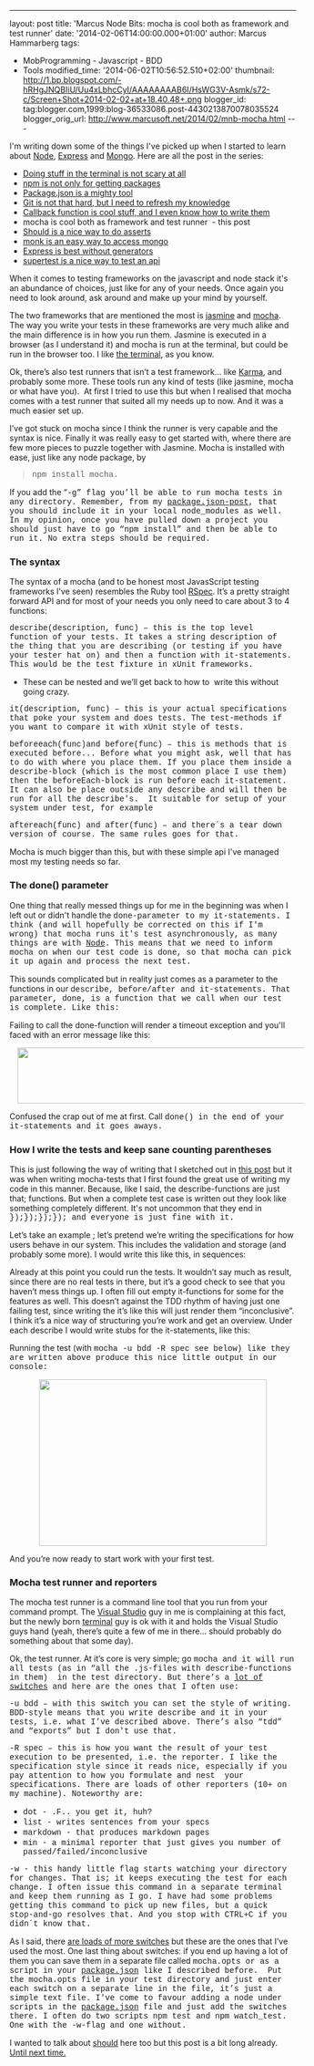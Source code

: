 ---
layout: post
title: 'Marcus Node Bits: mocha is cool both as
framework and test runner'
date: '2014-02-06T14:00:00.000+01:00'
author: Marcus Hammarberg
tags:
  - MobProgramming - Javascript - BDD
  - Tools
modified_time: '2014-06-02T10:56:52.510+02:00'
thumbnail: http://1.bp.blogspot.com/-hRHgJNQBIiU/Uu4xLbhcCyI/AAAAAAAAB6I/HsWG3V-Asmk/s72-c/Screen+Shot+2014-02-02+at+18.40.48+.png
blogger_id: tag:blogger.com,1999:blog-36533086.post-4430213870078035524
blogger_orig_url: http://www.marcusoft.net/2014/02/mnb-mocha.html ---

<div dir="ltr" style="text-align: left;" trbidi="on">

I'm writing down some of the things I've picked up when I started to
learn
about <a href="http://nodejs.org/" target="_blank">Node</a>, <a href="http://expressjs.com/" target="_blank">Express</a> and <a href="http://www.mongodb.org/" target="_blank">Mongo</a>.
Here are all the post in the series:

-   <a href="http://www.marcusoft.net/2014/02/mnb-terminal.html"
    target="_blank">Doing stuff in the terminal is not scary at all</a>
-   <a href="http://www.marcusoft.net/2014/02/mnb-npm.html"
    target="_blank">npm is not only for getting packages</a>
-   <a href="http://www.marcusoft.net/2014/02/mnb-packagejson.html"
    target="_blank">Package.json is a mighty tool</a>
-   <a href="http://www.marcusoft.net/2014/02/mnb-git.html"
    target="_blank">Git is not that hard, but I need to refresh my
    knowledge</a>
-   <a href="http://www.marcusoft.net/2014/02/mnb-callbacks.html"
    target="_blank">Callback function is cool stuff, and I even know how to
    write them</a>
-   mocha is cool both as framework and test runner  - this post
-   <a href="http://www.marcusoft.net/2014/02/mnb-should.html"
    target="_blank">Should is a nice way to do asserts</a> 
-   <a href="http://www.marcusoft.net/2014/02/mnb-monk.html"
    target="_blank">monk is an easy way to access mongo</a>
-   <a href="http://www.marcusoft.net/2014/02/mnb-express.html"
    target="_blank">Express is best without generators</a>
-   <a href="http://www.marcusoft.net/2014/02/mnb-supertest.html"
    target="_blank">supertest is a nice way to test an api</a>

When it comes to testing frameworks on the javascript and node stack
it's an abundance of choices, just like for any of your needs. Once
again you need to look around, ask around and make up your mind by
yourself.

The two frameworks that are mentioned the most is
<a href="http://pivotal.github.io/jasmine/" target="_blank">jasmine</a> and
<a href="http://visionmedia.github.io/mocha/" target="_blank">mocha</a>.
The way you write your tests in these frameworks are very much alike and
the main difference is in how you run them. Jasmine is executed in a
browser (as I understand it) and mocha is run at the terminal, but could
be run in the browser too. I like [the
terminal](http://www.marcusoft.net/2014/02/mnb-terminal.html), as you
know.

Ok, there’s also test runners that isn’t a test framework… like
<a href="http://karma-runner.github.io/" target="_blank">Karma</a>, and
probably some more. These tools run any kind of tests (like jasmine,
mocha or what have you).  At first I tried to use this but when I
realised that mocha comes with a test runner that suited all my needs up
to now. And it was a much easier set up.

I’ve got stuck on mocha since I think the runner is very capable and the
syntax is nice. Finally it was really easy to get started with, where
there are few more pieces to puzzle together with Jasmine.
Mocha is installed with ease, just like any node package, by

> <span style="font-family: Courier New, Courier, monospace;">npm
> install mocha. 

If you add the “<span
style="font-family: Courier New, Courier, monospace;">-g” flag
you’ll be able to run mocha tests in any directory. Remember, from my
[package.json-post](http://www.marcusoft.net/2014/02/mnb-mocha.html),
that you should include it in your local node_modules as well. In my
opinion, once you have pulled down a project you should just have to go
“<span style="font-family: Courier New, Courier, monospace;">npm
install” and then be able to run it. No extra steps should be
required. <span class="Apple-tab-span" style="white-space: pre;">


### The syntax

The syntax of a mocha (and to be honest most JavasScript testing
frameworks I’ve seen) resembles the Ruby tool
[RSpec](http://rspec.info/). It’s a pretty straight forward API and for
most of your needs you only need to care about 3 to 4 functions:

<div style="text-align: left;">

</div>

<span
style="font-family: Courier New, Courier, monospace;">describe(description,
func) – this is the top level function of your tests. It takes a
string description of the thing that you are describing (or testing if
you have your tester hat on) and then a function with it-statements.
This would be the test fixture in xUnit frameworks. 

-   These can be nested and we’ll get back to how to  write this without
    going crazy. 

<span
style="font-family: Courier New, Courier, monospace;">it(description,
func) – this is your actual specifications that poke your system
and does tests. The test-methods if you want to compare it with xUnit
style of tests. 

<span
style="font-family: Courier New, Courier, monospace;">beforeeach(func)<span
style="font-family: inherit;">and<span
style="font-family: Courier New, Courier, monospace;">
before(func) – this is methods that is executed before... Before
what you might ask, well that has to do with where you place them. If
you place them inside a <span
style="font-family: Courier New, Courier, monospace;">describe<span
style="font-family: inherit;">-block (which is the most common place I
use them) then the <span
style="font-family: Courier New, Courier, monospace;">beforeEach<span
style="font-family: inherit;">-block is run before each
it-statement. It can also be place outside any <span
style="font-family: Courier New, Courier, monospace;">describe and
will then be run for all the <span
style="font-family: Courier New, Courier, monospace;">describe's.
 It suitable for setup of your system under test, for example

<span
style="font-family: Courier New, Courier, monospace;">aftereach(func)<span
style="font-family: inherit;"> and <span
style="font-family: Courier New, Courier, monospace;">after(func) –
and there´s a tear down version of course. The same rules goes for
that. 

Mocha is much bigger than this, but with these simple api I've managed
most my testing needs so far.

### The done() parameter

<div>

One thing that really messed things up for me in the beginning was when
I left out or didn't handle the <span
style="font-family: Courier New, Courier, monospace;">done-parameter
to my <span
style="font-family: Courier New, Courier, monospace;">it<span
style="font-family: inherit;">-statements. I think (and will hopefully
be corrected on this if I'm wrong) that mocha runs it's test
asynchronously, as many things are with [Node](http://nodejs.org/). This
means that we need to inform mocha on when our test code is <span
style="font-family: Courier New, Courier, monospace;">done<span
style="font-family: inherit;">, so that mocha can pick it up again and
process the next test.  

</div>

<div>

<span style="font-family: inherit;">


</div>

<div>

<span style="font-family: inherit;">This sounds complicated but in
reality just comes as a parameter to the functions in our <span
style="font-family: Courier New, Courier, monospace;">describe,
before/after <span style="font-family: inherit;">and<span
style="font-family: Courier New, Courier, monospace;"> it<span
style="font-family: inherit;">-statements. That parameter, <span
style="font-family: Courier New, Courier, monospace;">done<span
style="font-family: inherit;">, is a function that we call when our test
is complete. Like this:

</div>



<div>

<span style="font-family: inherit;">Failing to call the done-function
will render a timeout exception and you'll faced with an error message
like this:


<div class="separator" style="clear: both; text-align: center;">

<a
href="http://1.bp.blogspot.com/-hRHgJNQBIiU/Uu4xLbhcCyI/AAAAAAAAB6I/HsWG3V-Asmk/s1600/Screen+Shot+2014-02-02+at+18.40.48+.png"
data-imageanchor="1" style="margin-left: 1em; margin-right: 1em;"><img
src="http://1.bp.blogspot.com/-hRHgJNQBIiU/Uu4xLbhcCyI/AAAAAAAAB6I/HsWG3V-Asmk/s1600/Screen+Shot+2014-02-02+at+18.40.48+.png"
data-border="0" width="640" height="98" /></a>

</div>

<span style="font-family: inherit;">


</div>

<div style="text-align: left;">

Confused the crap out of me at first. Call <span
style="font-family: Courier New, Courier, monospace;">done() in
the end of your <span
style="font-family: Courier New, Courier, monospace;">it-statements
and it goes aways. 

</div>

### How I write the tests and keep sane counting parentheses

This is just following the way of writing that I sketched out in [this
post](http://www.marcusoft.net/2014/02/mnb-callback.html) but it was
when writing mocha-tests that I first found the great use of writing my
code in this manner. Because, like I said, the describe-functions are
just that; functions. But when a complete test case is written out they
look like something completely different. It's not uncommon that they
end in <span
style="font-family: Courier New, Courier, monospace;">});});});}); and
everyone is just fine with it.

Let’s take an example ; let’s pretend we’re writing the specifications
for how users behave in our system. This includes the validation and
storage (and probably some more). I would write this like this, in
sequences:

Already at this point you could run the tests. It wouldn’t say much as
result, since there are no real tests in there, but it’s a good check to
see that you haven’t mess things up.
I often fill out empty it-functions for some for the features as well.
This doesn’t against the TDD rhythm of having just one failing test,
since writing the it’s like this will just render them “inconclusive”. I
think it’s a nice way of structuring you’re work and get an overview.
Under each describe I would write stubs for the it-statements, like
this:

Running the test (with <span
style="font-family: Courier New, Courier, monospace;">mocha -u bdd -R
spec<span style="font-family: inherit;"> see below) like
they are written above produce this nice little output in our console:

<div class="separator" style="clear: both; text-align: center;">

<a
href="http://1.bp.blogspot.com/-0FaImdy__1c/Uu43EdhHwwI/AAAAAAAAB6g/YqLa0Y5WUIQ/s1600/Screen+Shot+2014-02-02+at+19.14.54+.png"
data-imageanchor="1" style="margin-left: 1em; margin-right: 1em;"><img
src="http://1.bp.blogspot.com/-0FaImdy__1c/Uu43EdhHwwI/AAAAAAAAB6g/YqLa0Y5WUIQ/s1600/Screen+Shot+2014-02-02+at+19.14.54+.png"
data-border="0" width="400" height="292" /></a>

</div>


And you’re now ready to start work with your first test.

### Mocha test runner and reporters

The mocha test runner is a command line tool that you run from your
command prompt. The [Visual Studio](http://www.visualstudio.com/) guy in
me is complaining at this fact, but the newly born
[terminal](http://www.marcusoft.net/2014/02/mnb-terminal.html) guy is ok
with it and holds the Visual Studio guys hand (yeah, there’s quite a few
of me in there… should probably do something about that some day).

Ok, the test runner. At it’s core is very simple; go <span
style="font-family: Courier New, Courier, monospace;">mocha and
it will run all tests (as in “all the .js-files with describe-functions
in them)  in the <span
style="font-family: Courier New, Courier, monospace;">test
directory. But there’s a [lot of
switches](http://visionmedia.github.io/mocha/#usage) and here are the
ones that I often use:

<span style="font-family: Courier New, Courier, monospace;">-u
bdd – with this switch you can set the style of writing.
BDD-style means that you write <span
style="font-family: Courier New, Courier, monospace;">describe
and <span style="font-family: Courier New, Courier, monospace;">it
<span style="font-family: inherit;">in your tests, i.e.
what I’ve described above. There’s also “tdd” and “exports” but I
don't use that. 

<span style="font-family: Courier New, Courier, monospace;">-R
spec – this is how you want the result of your test execution to
be presented, i.e. the reporter. I like the specification style since it
reads nice, especially if you pay attention to how you formulate and
nest  your specifications. There are loads of other reporters (10+ on my
machine). Noteworthy are:

-   <span
    style="font-family: Courier New, Courier, monospace;">dot -
    .F.. you get it, huh? 
-   <span
    style="font-family: Courier New, Courier, monospace;">list -
    writes sentences from your specs
-   <span
    style="font-family: Courier New, Courier, monospace;">markdown -
    that produces markdown pages 
-   <span
    style="font-family: Courier New, Courier, monospace;">min - a
    minimal reporter that just gives you number of
    passed/failed/inconclusive 

<span style="font-family: Courier New, Courier, monospace;">-w -
this handy little flag starts watching your directory for changes. That
is; it keeps executing the test for each change. I often issue this
command in a separate terminal and keep them running as I go. I have had
some problems getting this command to pick up new files, but a quick
stop-and-go resolves that. And you stop with CTRL+C if you didn´t know
that.

As I said, there
<a href="http://visionmedia.github.io/mocha/#usage" target="_blank">are
loads of more switches</a> but these are the ones that I’ve used the
most.
One last thing about switches: if you end up having a lot of them you
can save them in a separate file called <span
style="font-family: Courier New, Courier, monospace;">mocha.opts
or as a script in your
[package.json](http://www.marcusoft.net/2014/02/mnb-packagejson.html) like
I described before.  Put the mocha.opts file in your test directory and
just enter each switch on a separate line in the file, it’s just a
simple text file.
I've come to favour adding a node under scripts in
the [package.json](http://www.marcusoft.net/2014/02/mnb-packagejson.html) file
and just add the switches there. I often do two scripts <span
style="font-family: Courier New, Courier, monospace;">npm
test and <span
style="font-family: Courier New, Courier, monospace;">npm
watch_test. One with the <span
style="font-family: Courier New, Courier, monospace;">-w-flag and
one without.

I wanted to talk about
[should](http://www.marcusoft.net/2014/02/mnb-should.html) here too but
this post is a bit long already. [Until next
time.](http://www.marcusoft.net/2014/02/mnb-should.html) 

</div>

